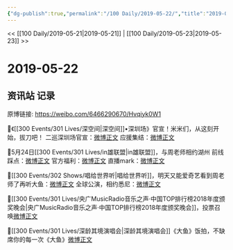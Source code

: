 ```yaml
---
{"dg-publish":true,"permalink":"/100 Daily/2019-05-22/","title":"2019-05-22","created":"2023-03-22T22:12:33.796+08:00","updated":"2023-03-22T22:14:15.215+08:00"}
---
```



<< [[100 Daily/2019-05-21\|2019-05-21]] | [[100 Daily/2019-05-23\|2019-05-23]] >>

# 2019-05-22

## 资讯站 记录

原博链接: https://weibo.com/6466290670/Hvqiyk0W1

🌿《[[300 Events/301 Lives/深空间\|深空间]]•深圳场》官宣！米米们，从这刻开始，拔刀吧！
二巡深圳场官宣：[微博正文](https://m.weibo.cn/6466290670/4374858596918717)
应援集结：[微博正文](https://m.weibo.cn/6466290670/4374878364527902)

🌿5月24日[[300 Events/301 Lives/in雄联盟\|in雄联盟]]，与周老师相约湖州
前线踩点：[微博正文](https://m.weibo.cn/6466290670/4374755652596933)
官方福利：[微博正文](https://m.weibo.cn/6466290670/4374765102310965)
直播mark：[微博正文](https://m.weibo.cn/6466290670/4374825092918209)

🌿[[300 Events/302 Shows/唱给世界听\|唱给世界听]]，明天又能爱奇艺看到周老师了再听大鱼：[微博正文](https://m.weibo.cn/6466290670/4374768163625120)
全球公演，相约悉尼：[微博正文](https://m.weibo.cn/6466290670/4374791316084306)

🌿[[300 Events/301 Lives/央广MusicRadio音乐之声·中国TOP排行榜2018年度颁奖晚会\|央广MusicRadio音乐之声·中国TOP排行榜2018年度颁奖晚会]]，投票召唤[微博正文](https://m.weibo.cn/6466290670/4374803434140325)

🌿[[300 Events/301 Lives/深龄其境演唱会\|深龄其境演唱会]]《大鱼》饭拍，不缺席你的每一次《大鱼》[微博正文](https://m.weibo.cn/5516625428/4374678565176167)
